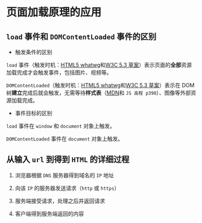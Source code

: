 # 页面加载原理的应用

## `load` 事件和 `DOMContentLoaded` 事件的区别

- 触发条件的区别

`load` 事件（触发时机：[HTML5 whatwg][whatwg-l]和[W3C 5.3 草案][w3c-draft-l]）表示页面的**全部**资源加载完成才会触发事件，包括图片、视频等。

`DOMContentLoaded`（触发时机：[HTML5 whatwg][whatwg-d]和[W3C 5.3 草案][w3c-draft-d]）表示在 DOM 树**建立**完成后就会触发，无需等待**样式表**（[MDN][MDN-d]和 `JS 高程 p390`）、图像等外部资源加载完成。

- 事件目标的区别

`load` 事件在 `window` 和 `document` 对象上触发。

`DOMContentLoaded` 事件在 `document` 对象上触发。

## 从输入 `url` 到得到 `HTML` 的详细过程

1. 浏览器根据 `DNS` 服务器得到域名的 `IP` 地址

2. 向该 `IP` 的服务器发送请求（`http` 或 `https`）

3. 服务端接受请求，处理之后并返回请求

4. 客户端得到服务端返回的内容

[whatwg-l]:https://html.spec.whatwg.org/multipage/indices.html#event-load

[w3c-draft-l]:https://w3c.github.io/html/single-page.html#eventdef-global-load

[whatwg-d]:https://html.spec.whatwg.org/multipage/parsing.html#the-end

[w3c-draft-d]:https://w3c.github.io/html/single-page.html#the-end

[MDN-d]:https://developer.mozilla.org/en-US/docs/Web/Events/DOMContentLoaded
